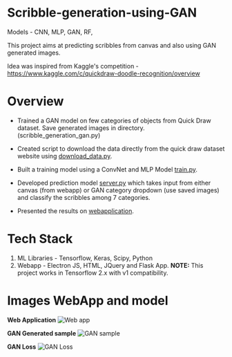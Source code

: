 # Scribble-generation-using-GAN

Models - CNN, MLP, GAN, RF, 

This project aims at predicting scribbles from canvas and also using GAN generated images.

Idea was inspired from Kaggle's competition - https://www.kaggle.com/c/quickdraw-doodle-recognition/overview

# Overview

- Trained a GAN model on few categories of objects from Quick Draw dataset. Save generated images in directory.(scribble_generation_gan.py)

- Created script to download the data directly from the quick draw dataset website using [download_data.py](https://github.com/Shubhammalik/Scribble-generation-using-GAN/blob/master/download_data.py).

- Built a training model using a ConvNet and MLP Model [train.py](https://github.com/Shubhammalik/Scribble-generation-using-GAN/blob/master/train.py).

- Developed prediction model [server.py](https://github.com/Shubhammalik/Scribble-generation-using-GAN/blob/master/server.py) which takes input from either canvas (from webapp) or GAN category dropdown (use saved images) and classify the scribbles among 7 categories.

- Presented the results on [webapplication](https://github.com/Shubhammalik/Scribble-generation-using-GAN/blob/master/templates/index1.html).

# Tech Stack
1) ML Libraries - Tensorflow, Keras, Scipy, Python
2) Webapp - Electron JS, HTML, JQuery and Flask App.
**NOTE:** This project works in Tensorflow 2.x with v1 compatibility.

# Images WebApp and model
**Web Application**
![Web app](https://github.com/Shubhammalik/Scribble-generation-using-GAN/blob/master/static/webapp.png)

**GAN Generated sample**
![GAN sample](https://github.com/Shubhammalik/Scribble-generation-using-GAN/blob/master/static/gan-final_chart.png)


**GAN Loss**
![GAN Loss](https://github.com/Shubhammalik/Scribble-generation-using-GAN/blob/master/static/gan-loss.png)

